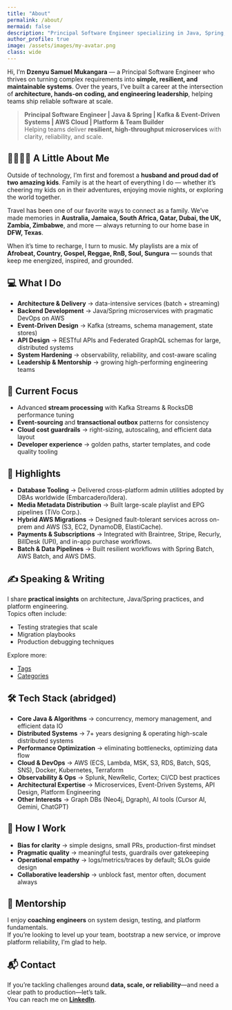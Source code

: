 ```yaml
---
title: "About"
permalink: /about/
mermaid: false
description: "Principal Software Engineer specializing in Java, Spring, Kafka, AWS, and building resilient, high-throughput microservices."
author_profile: true
image: /assets/images/my-avatar.png
class: wide
---
```


Hi, I’m **Dzenyu Samuel Mukangara** — a Principal Software Engineer who thrives on turning complex requirements into **simple, resilient, and maintainable systems**. Over the years, I’ve built a career at the intersection of **architecture, hands-on coding, and engineering leadership**, helping teams ship reliable software at scale.

> **Principal Software Engineer | Java & Spring | Kafka & Event-Driven Systems | AWS Cloud | Platform & Team Builder**  
> Helping teams deliver **resilient, high-throughput microservices** with clarity, reliability, and scale.  

## 👨‍👩‍👧‍👦 A Little About Me
Outside of technology, I’m first and foremost a **husband and proud dad of two amazing kids**. Family is at the heart of everything I do — whether it’s cheering my kids on in their adventures, enjoying movie nights, or exploring the world together.  

Travel has been one of our favorite ways to connect as a family. We’ve made memories in **Australia, Jamaica, South Africa, Qatar, Dubai, the UK, Zambia, Zimbabwe**, and more — always returning to our home base in **DFW, Texas**.  

When it’s time to recharge, I turn to music. My playlists are a mix of **Afrobeat, Country, Gospel, Reggae, RnB, Soul, Sungura** — sounds that keep me energized, inspired, and grounded.

## 💻 What I Do
- **Architecture & Delivery** → data-intensive services (batch + streaming)  
- **Backend Development** → Java/Spring microservices with pragmatic DevOps on AWS  
- **Event-Driven Design** → Kafka (streams, schema management, state stores)  
- **API Design** → RESTful APIs and Federated GraphQL schemas for large, distributed systems
- **System Hardening** → observability, reliability, and cost-aware scaling  
- **Leadership & Mentorship** → growing high-performing engineering teams  

## 🎯 Current Focus
- Advanced **stream processing** with Kafka Streams & RocksDB performance tuning  
- **Event-sourcing** and **transactional outbox** patterns for consistency  
- **Cloud cost guardrails** → right-sizing, autoscaling, and efficient data layout  
- **Developer experience** → golden paths, starter templates, and code quality tooling  

## 🚀 Highlights
- **Database Tooling** → Delivered cross-platform admin utilities adopted by DBAs worldwide (Embarcadero/Idera).  
- **Media Metadata Distribution** → Built large-scale playlist and EPG pipelines (TiVo Corp.).  
- **Hybrid AWS Migrations** → Designed fault-tolerant services across on-prem and AWS (S3, EC2, DynamoDB, ElastiCache).  
- **Payments & Subscriptions** → Integrated with Braintree, Stripe, Recurly, BillDesk (UPI), and in-app purchase workflows.  
- **Batch & Data Pipelines** → Built resilient workflows with Spring Batch, AWS Batch, and AWS DMS.  

## ✍️ Speaking & Writing
I share **practical insights** on architecture, Java/Spring practices, and platform engineering.  
Topics often include:  
- Testing strategies that scale  
- Migration playbooks  
- Production debugging techniques  

Explore more:  
- [Tags](/tags/)  
- [Categories](/categories/)  

## 🛠 Tech Stack (abridged)
- **Core Java & Algorithms** → concurrency, memory management, and efficient data IO  
- **Distributed Systems** → 7+ years designing & operating high-scale distributed systems  
- **Performance Optimization** → eliminating bottlenecks, optimizing data flow  
- **Cloud & DevOps** → AWS (ECS, Lambda, MSK, S3, RDS, Batch, SQS, SNS), Docker, Kubernetes, Terraform  
- **Observability & Ops** → Splunk, NewRelic, Cortex; CI/CD best practices  
- **Architectural Expertise** → Microservices, Event-Driven Systems, API Design, Platform Engineering  
- **Other Interests** → Graph DBs (Neo4j, Dgraph), AI tools (Cursor AI, Gemini, ChatGPT)  

## 🧭 How I Work
- **Bias for clarity** → simple designs, small PRs, production-first mindset  
- **Pragmatic quality** → meaningful tests, guardrails over gatekeeping  
- **Operational empathy** → logs/metrics/traces by default; SLOs guide design  
- **Collaborative leadership** → unblock fast, mentor often, document always  

## 🤝 Mentorship
I enjoy **coaching engineers** on system design, testing, and platform fundamentals.  
If you’re looking to level up your team, bootstrap a new service, or improve platform reliability, I’m glad to help.  

## 📬 Contact
If you’re tackling challenges around **data, scale, or reliability**—and need a clear path to production—let’s talk.  
You can reach me on **[LinkedIn](https://linkedin.com/in/smukangara)**.  
